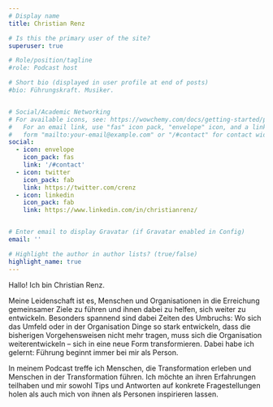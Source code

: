 ```yaml
---
# Display name
title: Christian Renz

# Is this the primary user of the site?
superuser: true

# Role/position/tagline
#role: Podcast host

# Short bio (displayed in user profile at end of posts)
#bio: Führungskraft. Musiker.


# Social/Academic Networking
# For available icons, see: https://wowchemy.com/docs/getting-started/page-builder/#icons
#   For an email link, use "fas" icon pack, "envelope" icon, and a link in the
#   form "mailto:your-email@example.com" or "/#contact" for contact widget.
social:
  - icon: envelope
    icon_pack: fas
    link: '/#contact'
  - icon: twitter
    icon_pack: fab
    link: https://twitter.com/crenz
  - icon: linkedin
    icon_pack: fab
    link: https://www.linkedin.com/in/christianrenz/


# Enter email to display Gravatar (if Gravatar enabled in Config)
email: ''

# Highlight the author in author lists? (true/false)
highlight_name: true
---
```


Hallo! Ich bin Christian Renz.

Meine Leidenschaft ist es, Menschen und Organisationen in die Erreichung gemeinsamer Ziele zu führen und ihnen dabei zu helfen, sich weiter zu entwickeln. Besonders spannend sind dabei Zeiten des Umbruchs: Wo sich das Umfeld oder in der Organisation Dinge so stark entwickeln, dass die bisherigen Vorgehensweisen nicht mehr tragen, muss sich die Organisation weiterentwickeln – sich in eine neue Form transformieren. Dabei habe ich gelernt: Führung beginnt immer bei mir als Person.

In meinem Podcast treffe ich Menschen, die Transformation erleben und Menschen in der Transformation führen. Ich möchte an ihren Erfahrungen teilhaben und mir sowohl Tips und Antworten auf konkrete Fragestellungen holen als auch mich von ihnen als Personen inspirieren lassen.
